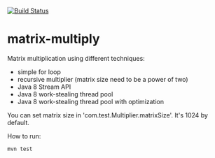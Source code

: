 [![Build Status](https://travis-ci.org/artkuznetsov101/jmsftp.svg?branch=master)](https://travis-ci.org/artkuznetsov101/matrix-multiply)

# matrix-multiply

Matrix multiplication using different techniques:
* simple for loop
* recursive multiplier (matrix size need to be a power of two)
* Java 8 Stream API
* Java 8 work-stealing thread pool
* Java 8 work-stealing thread pool with optimization

You can set matrix size in 'com.test.Multiplier.matrixSize'. It's 1024 by default.

How to run:
         
    mvn test
